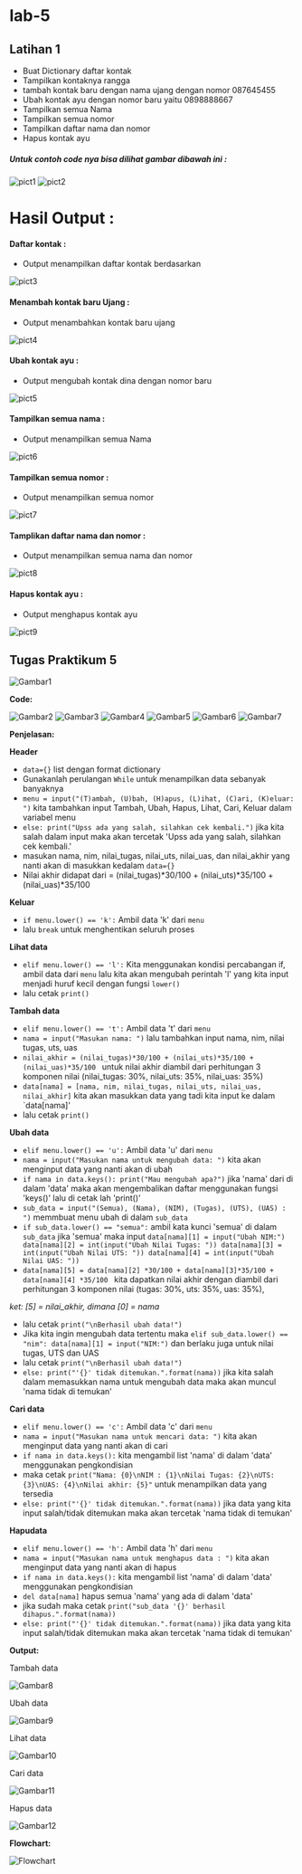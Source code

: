 # lab-5
## Latihan 1

* Buat Dictionary daftar kontak
* Tampilkan kontaknya rangga
* tambah kontak baru dengan nama ujang dengan nomor 087645455
* Ubah kontak ayu dengan nomor baru yaitu 0898888667
* Tampilkan semua Nama
* Tampilkan semua nomor
* Tampilkan daftar nama dan nomor
* Hapus kontak ayu

##### Untuk contoh code nya bisa dilihat gambar dibawah ini :

![pict1](assets/Latihan/pict1.PNG)
![pict2](assets/Latihan/pict2.PNG)

# Hasil Output :
#### Daftar kontak :
* Output menampilkan daftar kontak berdasarkan

![pict3](assets/Latihan/pict3.PNG)

#### Menambah kontak baru Ujang :
* Output menambahkan kontak baru ujang

![pict4](assets/Latihan/pict4.PNG)

#### Ubah kontak ayu :
* Output mengubah kontak dina dengan nomor baru

![pict5](assets/Latihan/pict5.PNG)

#### Tampilkan semua nama :
* Output menampilkan semua Nama

![pict6](assets/Latihan/pict6.PNG)

#### Tampilkan semua nomor :
* Output menampilkan semua nomor

![pict7](assets/Latihan/pict7.PNG)

#### Tamplikan daftar nama dan nomor :
* Output menampilkan semua nama dan nomor

![pict8](assets/Latihan/pict8.PNG)

#### Hapus kontak ayu :
* Output menghapus kontak ayu

![pict9](assets/Latihan/pict9.PNG)

## Tugas Praktikum 5

![Gambar1](assets/TugasPraktikum/Gambar1.PNG)

**Code:**

![Gambar2](assets/TugasPraktikum/Gambar2.PNG)
![Gambar3](assets/TugasPraktikum/Gambar3.PNG)
![Gambar4](assets/TugasPraktikum/Gambar4.PNG)
![Gambar5](assets/TugasPraktikum/Gambar5.PNG)
![Gambar6](assets/TugasPraktikum/Gambar6.PNG)
![Gambar7](assets/TugasPraktikum/Gambar7.PNG)

**Penjelasan:**

**Header**
* ``data={}`` list dengan format dictionary
* Gunakanlah perulangan ``While`` untuk menampilkan data sebanyak banyaknya
* ``menu = input("(T)ambah, (U)bah, (H)apus, (L)ihat, (C)ari, (K)eluar: ")`` kita tambahkan input Tambah, Ubah, Hapus, Lihat, Cari, Keluar dalam variabel menu
* ``else: print("Upss ada yang salah, silahkan cek kembali.")`` jika kita salah dalam input maka akan tercetak 'Upss ada yang salah, silahkan cek kembali.'
* masukan nama, nim, nilai_tugas, nilai_uts, nilai_uas, dan nilai_akhir yang nanti akan di masukkan kedalam ``data={}``
* Nilai akhir didapat dari = (nilai_tugas)*30/100 + (nilai_uts)*35/100 + (nilai_uas)*35/100

**Keluar**
* ``if menu.lower() == 'k':`` Ambil data 'k' dari ``menu``
* lalu ``break`` untuk menghentikan seluruh proses

**Lihat data**
* ``elif menu.lower() == 'l':`` Kita menggunakan kondisi percabangan if, ambil data dari ``menu`` lalu kita akan mengubah perintah 'l' yang kita input menjadi huruf kecil dengan fungsi ``lower()``
* lalu cetak ``print()``

**Tambah data**
* ``elif menu.lower() == 't':`` Ambil data 't' dari ``menu``
* ``nama = input("Masukan nama: ")`` lalu tambahkan input nama, nim, nilai tugas, uts, uas
* ``nilai_akhir = (nilai_tugas)*30/100 + (nilai_uts)*35/100 + (nilai_uas)*35/100 `` untuk nilai akhir diambil dari perhitungan 3 komponen nilai (nilai_tugas: 30%, nilai_uts: 35%, nilai_uas: 35%)
* ``data[nama] = [nama, nim, nilai_tugas, nilai_uts, nilai_uas, nilai_akhir]`` kita akan masukkan data yang tadi kita input ke dalam `data[nama]'
* lalu cetak ``print()``

**Ubah data**
* ``elif menu.lower() == 'u':`` Ambil data 'u' dari ``menu``
* ``nama = input("Masukan nama untuk mengubah data: ")`` kita akan menginput data yang nanti akan di ubah
* ``if nama in data.keys(): print("Mau mengubah apa?")`` jika 'nama' dari di dalam 'data' maka akan mengembalikan daftar menggunakan fungsi 'keys()' lalu di cetak lah 'print()'
* ``sub_data = input("(Semua), (Nama), (NIM), (Tugas), (UTS), (UAS) : ")`` memmbuat menu ubah di dalam ``sub_data``
* ``if sub_data.lower() == "semua":`` ambil kata kunci 'semua' di dalam ``sub_data`` jika 'semua' maka input ``data[nama][1] = input("Ubah NIM:") data[nama][2] = int(input("Ubah Nilai Tugas: ")) data[nama][3] = int(input("Ubah Nilai UTS: ")) data[nama][4] = int(input("Ubah Nilai UAS: "))``
* ``data[nama][5] = data[nama][2] *30/100 + data[nama][3]*35/100 + data[nama][4] *35/100 `` kita dapatkan nilai akhir dengan diambil dari perhitungan 3 komponen nilai (tugas: 30%, uts: 35%, uas: 35%),

*ket: [5] = nilai_akhir, dimana [0] = nama*

* lalu cetak ``print("\nBerhasil ubah data!")``
* Jika kita ingin mengubah data tertentu maka ``elif sub_data.lower() == "nim": data[nama][1] = input("NIM:")`` dan berlaku juga untuk nilai tugas, UTS dan UAS
* lalu cetak ``print("\nBerhasil ubah data!")``
* ``else: print("'{}' tidak ditemukan.".format(nama))`` jika kita salah dalam memasukkan nama untuk mengubah data maka akan muncul 'nama tidak di temukan'

**Cari data**
* ``elif menu.lower() == 'c':`` Ambil data 'c' dari ``menu``
* ``nama = input("Masukan nama untuk mencari data: ")`` kita akan menginput data yang nanti akan di cari
* ``if nama in data.keys():`` kita mengambil list 'nama' di dalam 'data' menggunakan pengkondisian
* maka cetak ``print("Nama: {0}\nNIM : {1}\nNilai Tugas: {2}\nUTS: {3}\nUAS: {4}\nNilai akhir: {5}"`` untuk menampilkan data yang tersedia
* ``else: print("'{}' tidak ditemukan.".format(nama))`` jika data yang kita input salah/tidak ditemukan maka akan tercetak 'nama tidak di temukan'

**Hapudata**
* ``elif menu.lower() == 'h':`` Ambil data 'h' dari ``menu``
* ``nama = input("Masukan nama untuk menghapus data : ")`` kita akan menginput data yang nanti akan di hapus
* ``if nama in data.keys():`` kita mengambil list 'nama' di dalam 'data' menggunakan pengkondisian
* ``del data[nama]`` hapus semua 'nama'  yang ada di dalam 'data'
* jika sudah maka cetak ``print("sub_data '{}' berhasil dihapus.".format(nama))``
* ``else: print("'{}' tidak ditemukan.".format(nama))`` jika data yang kita input salah/tidak ditemukan maka akan tercetak 'nama tidak di temukan'



**Output:**

Tambah data

![Gambar8](assets/TugasPraktikum/Gambar8.PNG)


Ubah data

![Gambar9](assets/TugasPraktikum/Gambar9.PNG)


Lihat data

![Gambar10](assets/TugasPraktikum/Gambar10.PNG)


Cari data

![Gambar11](assets/TugasPraktikum/Gambar11.PNG)


Hapus data

![Gambar12](assets/TugasPraktikum/Gambar13.PNG)


**Flowchart:**


![Flowchart](assets/TugasPraktikum/flowchart.png)
